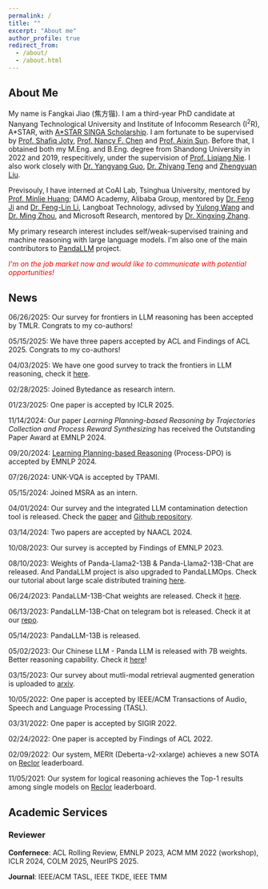 ```yaml
---
permalink: /
title: ""
excerpt: "About me"
author_profile: true
redirect_from: 
  - /about/
  - /about.html
---
```


## About Me

My name is Fangkai Jiao (焦方锴). I am a third-year PhD candidate at Nanyang Technological University and Institute of Infocomm Research (I<sup>2</sup>R), A*STAR, with [A*STAR SINGA Scholarship](https://www.a-star.edu.sg/Scholarships/for-graduate-studies/singapore-international-graduate-award-singa). I am fortunate to be supervised by [Prof. Shafiq Joty](https://raihanjoty.github.io/), [Prof. Nancy F. Chen](https://sites.google.com/site/nancyfchen/home) and [Prof. Aixin Sun](https://personal.ntu.edu.sg/axsun/). Before that, I obtained both my M.Eng. and B.Eng. degree from Shandong University in 2022 and 2019, respecitively, under the supervision of [Prof. Liqiang Nie](https://liqiangnie.github.io/). I also work closely with [Dr. Yangyang Guo](https://guoyang9.github.io/), [Dr. Zhiyang Teng](https://zeeeyang.github.io/) and [Zhengyuan Liu](https://scholar.google.com.sg/citations?user=tqzidGsAAAAJ&hl=en). 

Previsouly, I have interned at CoAI Lab, Tsinghua University, mentored by [Prof. Minlie Huang](https://coai.cs.tsinghua.edu.cn/hml); DAMO Academy, Alibaba Group, mentored by [Dr. Feng Ji](https://scholar.google.com/citations?user=BxWZ-ZgAAAAJ&hl=zh-CN) and [Dr. Feng-Lin Li](https://scholar.google.it/citations?user=xo_dfnMAAAAJ&hl=en), Langboat Technology, adivsed by [Yulong Wang](https://scholar.google.com/citations?user=yFhYPuQAAAAJ) and [Dr. Ming Zhou](https://scholar.google.com/citations?user=a0w5c0gAAAAJ&hl=en), and Microsoft Research, mentored by [Dr. Xingxing Zhang](https://xingxingzhang.github.io/).  

My primary research interest includes self/weak-supervised training and machine reasoning with large language models. I'm also one of the main contributors to [PandaLLM](https://github.com/dandelionsllm/pandallm) project.

<span style="color:red;">*I'm on the job market now and would like to communicate with potential opportunities!*</span>

## News

06/26/2025: Our survey for frontiers in LLM reasoning has been accepted by TMLR. Congrats to my co-authors!

05/15/2025: We have three papers accepted by ACL and Findings of ACL 2025. Congrats to my co-authors!

04/03/2025: We have one good survey to track the frontiers in LLM reasoning, check it [here](https://llm-reasoning-ai.github.io/).

02/28/2025: Joined Bytedance as research intern.

01/23/2025: One paper is accepted by ICLR 2025.

11/14/2024: Our paper *Learning Planning-based Reasoning by Trajectories Collection and Process Reward Synthesizing* has received the Outstanding Paper Award at EMNLP 2024.

09/20/2024: [Learning Planning-based Reasoning](https://arxiv.org/abs/2402.00658) (Process-DPO) is accepted by EMNLP 2024.

07/26/2024: UNK-VQA is accepted by TPAMI.

05/15/2024: Joined MSRA as an intern.

04/01/2024: Our survey and the integrated LLM contamination detection tool is released. Check the [paper](https://arxiv.org/abs/2404.00699) and [Github repository](https://github.com/ntunlp/LLMSanitize).

03/14/2024: Two papers are accepted by NAACL 2024.

10/08/2023: Our survey is accepted by Findings of EMNLP 2023.

08/10/2023: Weights of Panda-Llama2-13B & Panda-Llama2-13B-Chat are released. And PandaLLM project is also upgraded to PandaLLMOps. Check our tutorial about large scale distributed training [here](https://panda-tutorial.readthedocs.io/en/latest/quick_start.html).

06/24/2023: PandaLLM-13B-Chat weights are released. Check it [here](https://huggingface.co/chitanda/llama-panda-13b-zh-wudao-chat-delta).

06/13/2023: PandaLLM-13B-Chat on telegram bot is released. Check it at our [repo](https://github.com/dandelionsllm/pandallm#%E6%9C%80%E8%BF%91%E6%9B%B4%E6%96%B0).

05/14/2023: PandaLLM-13B is released.

05/02/2023: Our Chinese LLM - Panda LLM is released with 7B weights. Better reasoning capability. Check it [here](https://github.com/dandelionsllm/pandallm)!

03/15/2023: Our survey about mutli-modal retrieval augmented generation is uploaded to [arxiv](https://arxiv.org/abs/2303.10868).

10/05/2022: One paper is accepted by IEEE/ACM Transactions of Audio, Speech and Language Processing (TASL).

03/31/2022: One paper is accepted by SIGIR 2022.

02/24/2022: One paper is accepted by Findings of ACL 2022.

02/09/2022: Our system, MERIt (Deberta-v2-xxlarge) achieves a new SOTA on [Reclor](https://eval.ai/web/challenges/challenge-page/503/leaderboard/1347) leaderboard.

11/05/2021: Our system for logical reasoning achieves the Top-1 results among single models on [Reclor](https://eval.ai/web/challenges/challenge-page/503/leaderboard/1347) leaderboard.

## Academic Services

### Reviewer

**Confernece**: ACL Rolling Review, EMNLP 2023, ACM MM 2022 (workshop), ICLR 2024, COLM 2025, NeurIPS 2025.

**Journal**: IEEE/ACM TASL, IEEE TKDE, IEEE TMM
